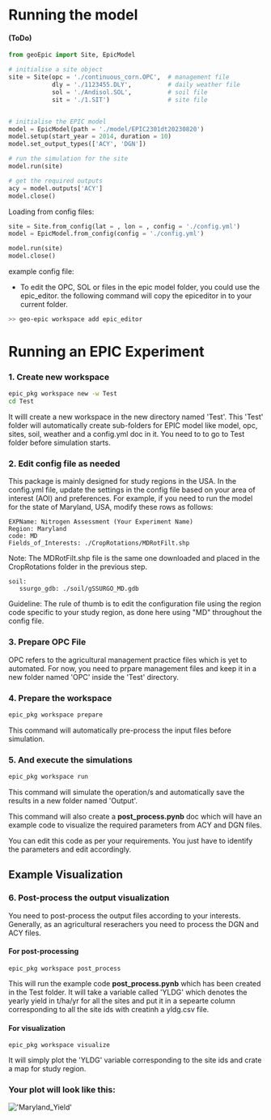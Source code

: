 # Running the model
#### (ToDo)

```python
from geoEpic import Site, EpicModel

# initialise a site object
site = Site(opc = './continuous_corn.OPC',  # management file
            dly = './1123455.DLY',          # daily weather file 
            sol = './Andisol.SOL',          # soil file
            sit = './1.SIT')                # site file


# initialise the EPIC model
model = EpicModel(path = './model/EPIC2301dt20230820')
model.setup(start_year = 2014, duration = 10)
model.set_output_types(['ACY', 'DGN'])

# run the simulation for the site
model.run(site)

# get the required outputs
acy = model.outputs['ACY']
model.close()
```


Loading from config files:
```python
site = Site.from_config(lat = , lon = , config = './config.yml')
model = EpicModel.from_config(config = './config.yml')

model.run(site)
model.close()
```

example config file:


- To edit the OPC, SOL or files in the epic model folder, you could use the epic_editor. the following command will copy the epiceditor in to your current folder.

```bash
>> geo-epic workspace add epic_editor
```


# Running an EPIC Experiment

### 1. Create new workspace
```bash
epic_pkg workspace new -w Test
cd Test
```
It willl create a new workspace in the new directory named 'Test'. This 'Test' folder will automatically create sub-folders for EPIC model like model, opc, sites, soil, weather and a config.yml doc in it. You need to to go to Test folder before simulation starts.

### 2. Edit config file as needed
This package is mainly designed for study regions in the USA. In the config.yml file, update the settings in the config file based on your area of interest (AOI) and preferences. For example, if you need to run the model for the state of Maryland, USA, modify these rows as follows:

```
EXPName: Nitrogen Assessment (Your Experiment Name) 
Region: Maryland 
code: MD 
Fields_of_Interests: ./CropRotations/MDRotFilt.shp
```

Note: The MDRotFilt.shp file is the same one downloaded and placed in the CropRotations folder in the previous step.
```
soil: 
   ssurgo_gdb: ./soil/gSSURGO_MD.gdb
```
Guideline: The rule of thumb is to edit the configuration file using the region code specific to your study region, as done here using "MD" throughout the config file.



### 3. Prepare OPC File
OPC refers to the agricultural management practice files which is yet to automated. For now, you need to prpare management files and keep it in a new folder named 'OPC' inside the 'Test' directory.

### 4. Prepare the workspace
```bash
epic_pkg workspace prepare
```
This command will automatically pre-process the input files before simulation.


### 5. And execute the simulations
```bash
epic_pkg workspace run
```
This command will simulate the operation/s and automatically save the results in a new folder named 'Output'. 

This command will also create a **post_process.pynb** doc which will have an example code to visualize the required parameters from ACY and DGN files. 

You can edit this code as per your requirements. You just have to identify the parameters and edit accordingly.

## Example Visualization

### 6. Post-process the output visualization
You need to post-process the output files according to your interests. Generally, as an agricultural reserachers you need to process the DGN and ACY files.

#### For post-processing
```
epic_pkg workspace post_process
```
This will run the example code **post_process.pynb** which has been created in the Test folder. It will take a variable called 'YLDG' which denotes the yearly yield in t/ha/yr for all the sites and put it in a sepearte column corresponding to all the site ids with creatinh a yldg.csv file.


#### For visualization
```
epic_pkg workspace visualize
```
It will simply plot the 'YLDG' variable corresponding to the site ids and crate a map for study region. 

### Your plot will look like this:
!['Maryland_Yield'](./Yield_MD.png)